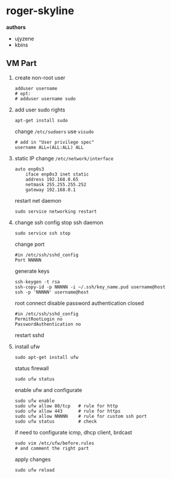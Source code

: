 # roger-skyline
**authors**
- ujyzene
- kbins

## VM Part
1. create non-root user
	```
	adduser username
	# opt:
	# adduser username sudo
	```

2. add user sudo rights
	```
	apt-get install sudo
	```
	change `/etc/sudoers` use `visudo`
	```
	# add in "User privilege spec"
	username ALL=(ALL:ALL) ALL
	```
3. static IP
	change `/etc/network/interface`
	```
	auto enp0s3
		iface enp0s3 inet static
		address 192.168.0.65
		netmask 255.255.255.252
		gateway 192.168.0.1
	```
	restart net daemon
	```
	sudo service networking restart
	```
4. change ssh config
	stop ssh daemon
	```
	sudo service ssh stop
	```
	change port
	```
	#in /etc/ssh/sshd_config
	Port NNNNN
	```
	generate keys
	```
	ssh-keygen -t rsa
	ssh-copy-id -p NNNNN -i ~/.ssh/key_name.pud username@host
	ssh -p 'NNNNN' username@host
	```
	root connect disable
	password authentication closed
	```
	#in /etc/ssh/sshd_config
	PermitRootLogin no
	PasswordAuthentication no
	```
	restart sshd
5.
	install ufw
	```
	sudo apt-get install ufw
	```
	status firewall
	```
	sudo ufw status
	```
	enable ufw and configurate
	```
	sudo ufw enable
	sudo ufw allow 80/tcp	# rule for http
	sudo ufw allow 443		# rule for https
	sudo ufw allow NNNNN	# rule for custom ssh port
	sudo ufw status			# check
	```
	if need to configurate icmp, dhcp client, brdcast
	```
	sudo vim /etc/ufw/before.rules
	# and comment the right part
	```
	apply changes
	```
	sudo ufw reload
	```